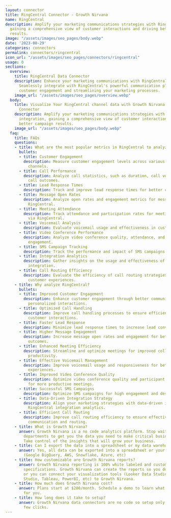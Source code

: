 ```yaml
---
layout: connector
title: RingCentral Connector - Growth Nirvana
name: RingCentral
description: Amplify your marketing communications strategies with RingCentral integration,
  gaining a comprehensive view of customer interactions and driving better campaign
  results.
image: "/assets/images/seo_pages/body.webp"
date: '2023-08-29'
categories: connectors
permalink: connectors/ringcentral
icon_url: "/assets/images/seo_pages/connectors/ringcentral"
usage: 0
sections:
  overview:
    title: RingCentral Data Connector
    description: Enhance your marketing communications with RingCentral integration.
      Seamlessly integrate with RingCentral's powerful communication platform, improving
      customer engagement and streamlining your marketing processes.
    image_url: "/assets/images/seo_pages/overview.webp"
  body:
    title: Visualize Your RingCentral channel data with Growth Nirvana's RingCentral
      Connector
    description: Amplify your marketing communications strategies with RingCentral
      integration, gaining a comprehensive view of customer interactions and driving
      better campaign results.
    image_url: "/assets/images/seo_pages/body.webp"
  faq:
    title: FAQs
    questions:
    - title: What are the most popular metrics in RingCentral to analyze?
      bullets:
      - title: Customer Engagement
        description: Measure customer engagement levels across various communication
          channels.
      - title: Call Performance
        description: Analyze call statistics, such as duration, call volumes, and
          call outcomes.
      - title: Lead Response Times
        description: Track and improve lead response times for better customer experiences.
      - title: Message Open Rates
        description: Analyze open rates and engagement metrics for messages sent through
          RingCentral.
      - title: Meeting Attendance
        description: Track attendance and participation rates for meetings conducted
          via RingCentral.
      - title: Voicemail Analysis
        description: Evaluate voicemail usage and effectiveness in customer communication.
      - title: Video Conference Performance
        description: Analyze video conference quality, attendance, and participant
          engagement.
      - title: SMS Campaign Tracking
        description: Track the performance and impact of SMS campaigns.
      - title: Integration Analytics
        description: Gather insights on the usage and effectiveness of RingCentral
          integration.
      - title: Call Routing Efficiency
        description: Evaluate the efficiency of call routing strategies for optimal
          customer experiences.
    - title: Why analyze RingCentral?
      bullets:
      - title: Improved Customer Engagement
        description: Enhance customer engagement through better communication and
          personalized interactions.
      - title: Optimized Call Handling
        description: Improve call handling processes to ensure efficient and effective
          customer interactions.
      - title: Faster Lead Response
        description: Minimize lead response times to increase lead conversion rates.
      - title: Higher Message Engagement
        description: Increase message open rates and engagement for better communication
          outcomes.
      - title: Enhanced Meeting Efficiency
        description: Streamline and optimize meetings for improved collaboration and
          productivity.
      - title: Effective Voicemail Management
        description: Improve voicemail usage and responsiveness for better customer
          experiences.
      - title: Improved Video Conference Quality
        description: Optimize video conference quality and participant engagement
          for more productive meetings.
      - title: Successful SMS Campaigns
        description: Optimize SMS campaigns for high engagement and desired outcomes.
      - title: Data-Driven Integration Strategy
        description: Align your marketing strategies with data-driven insights from
          RingCentral integration analytics.
      - title: Efficient Call Routing
        description: Improve call routing efficiency to ensure effective customer
          communication and routing.
    - title: What is Growth Nirvana?
      answer: Growth Nirvana is a no code analytics platform. Stop waiting for other
        departments to get you the data you need to make critical business decisions.
        Take control of the insights that will grow your business.
    - title: Can I export the data into a spreadsheet or my data warehouse?
      answer: Yes, all data can be exported into a spreadsheet or your data warehouse
        (Google BigQuery, AWS, Snowflake, Azure, etc)
    - title: How customizable are Growth Nirvana reports?
      answer: Growth Nirvana reporting is 100% white labeled and customized to your
        specifications. Growth Nirvana can create the reports so you don’t have to
        or you can connect your visualization tools (Looker Data Studio/Google Data
        Studio, Tableau, PowerBI, etc) to Growth Nirvana.
    - title: How much does Growth Nirvana cost?
      answer: Plans start at $200/month. Schedule a demo to learn what plan is best
        for you.
    - title: How long does it take to setup?
      answer: Growth Nirvana data connectors are no code so setup only requires a
        few clicks.
---
```

